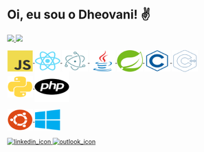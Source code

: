 # Oi, eu sou o Dheovani! :v:

<div align="left">
  <a href="https://github.com/Dheovani" />
  <img style="width:30em;"
       src="https://github-readme-stats.vercel.app/api?username=Dheovani&show_icons=true&theme=radical&include_all_commits=true&count_private=true" />
  <img style="width:30em;"
       src="https://github-readme-stats.vercel.app/api/top-langs/?username=Dheovani&layout=compact&langs_count=7&theme=radical" />
</div>

<div style="display: inline_block;"><br>
  <img align="center" alt="ecmascript" height="50" width="60"
       src="https://github.com/devicons/devicon/blob/master/icons/javascript/javascript-original.svg">
  <img align="center" alt="react_js" height="50" width="60"
       src="https://github.com/devicons/devicon/blob/master/icons/react/react-original.svg">
  <img align="center" alt="electron_js" height="50" width="60"
       src="https://github.com/devicons/devicon/blob/master/icons/electron/electron-original.svg">
  <img align="center" alt="java" height="50" width="60"
       src="https://github.com/devicons/devicon/blob/master/icons/java/java-original.svg">
  <img align="center" alt="spring" height="50" width="60"
       src="https://github.com/devicons/devicon/blob/master/icons/spring/spring-original.svg">
  <img align="center" alt="c" height="50" width="60"
       src="https://github.com/devicons/devicon/blob/master/icons/c/c-line.svg">
  <img align="center" alt="cplusplus" height="50" width="60"
       src="https://github.com/devicons/devicon/blob/master/icons/cplusplus/cplusplus-line.svg">
  <img align="center" alt="python" height="50" width="60"
       src="https://github.com/devicons/devicon/blob/master/icons/python/python-plain.svg">
  <img align="center" alt="php" height="70" width="80"
       src="https://github.com/devicons/devicon/blob/master/icons/php/php-plain.svg">
</div>

<div><br>
  <img align="center" alt="linux" height="50" width="60"
       src="https://github.com/devicons/devicon/blob/master/icons/ubuntu/ubuntu-plain.svg">
  <img align="center" alt="windows" height="50" width="60"
       src="https://github.com/devicons/devicon/blob/master/icons/windows8/windows8-original.svg">
</div>

<div><br>
  <a href="https://www.linkedin.com/in/dheovani-xavier-2832a31b9" target="_blank" rel="nofollow">
    <img id="linkedin" target="_blank" alt="linkedin_icon"
         src="https://img.shields.io/badge/-LinkedIn-0077b5?style=for-the-badge&logo=linkedin&logoColor=white" />
  </a>
  
  <a href="mailto:dheovani_xavier@outlook.com" target="_blank" rel="nofollow">
    <img id="outlook" target="_blank" alt="outlook_icon"
         src="https://img.shields.io/badge/-Outlook-0072C6?style=for-the-badge&logo=microsoft-outlook&logoColor=white" />
  </a>
</div>
